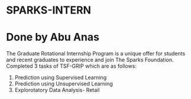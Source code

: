 # SPARKS-INTERN
# Done by Abu Anas

The Graduate Rotational Internship Program is a unique offer for students and recent graduates to experience and join The Sparks Foundation. Completed 3 tasks of TSF-GRIP which are as follows:

1. Prediction using Supervised Learning
2. Prediction using Unsupervised Learning
3. Explorotatory Data Analysis- Retail
